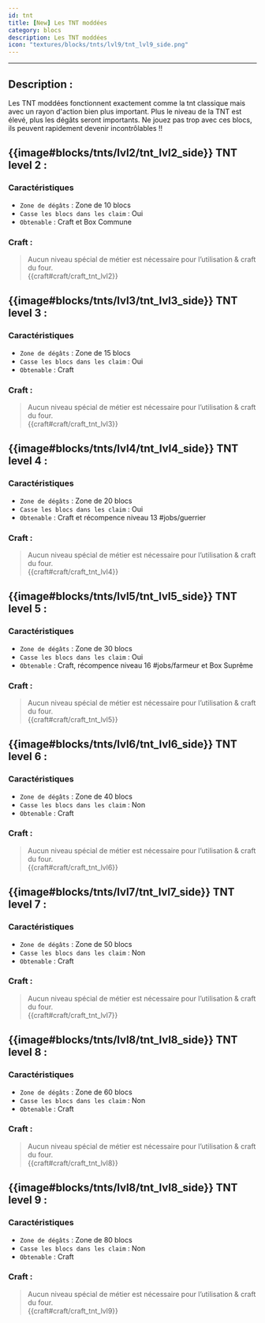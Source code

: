 ```yaml
---
id: tnt
title: [New] Les TNT moddées
category: blocs
description: Les TNT moddées
icon: "textures/blocks/tnts/lvl9/tnt_lvl9_side.png"
---
```

___
## Description : 

Les TNT moddées fonctionnent exactement comme la tnt classique mais avec un rayon d'action bien plus important. Plus le niveau de la TNT est élevé, plus les dégâts seront importants.
Ne jouez pas trop avec ces blocs, ils peuvent rapidement devenir incontrôlables !! 

## {{image#blocks/tnts/lvl2/tnt_lvl2_side}} TNT level 2 :

### Caractéristiques

- ``Zone de dégâts`` : Zone de 10 blocs
- ``Casse les blocs dans les claim`` : Oui
- ``Obtenable`` : Craft et Box Commune

### Craft : 

> Aucun niveau spécial de métier est nécessaire pour l’utilisation & craft du four.  
{{craft#craft/craft_tnt_lvl2}}

## {{image#blocks/tnts/lvl3/tnt_lvl3_side}} TNT level 3 :

### Caractéristiques

- ``Zone de dégâts`` : Zone de 15 blocs
- ``Casse les blocs dans les claim`` : Oui
- ``Obtenable`` : Craft

### Craft : 

> Aucun niveau spécial de métier est nécessaire pour l’utilisation & craft du four.  
{{craft#craft/craft_tnt_lvl3}}

## {{image#blocks/tnts/lvl4/tnt_lvl4_side}} TNT level 4 :

### Caractéristiques

- ``Zone de dégâts`` : Zone de 20 blocs
- ``Casse les blocs dans les claim`` : Oui
- ``Obtenable`` : Craft et récompence niveau 13 #jobs/guerrier

### Craft : 

> Aucun niveau spécial de métier est nécessaire pour l’utilisation & craft du four.  
{{craft#craft/craft_tnt_lvl4}}

## {{image#blocks/tnts/lvl5/tnt_lvl5_side}} TNT level 5 :

### Caractéristiques

- ``Zone de dégâts`` : Zone de 30 blocs
- ``Casse les blocs dans les claim`` : Oui
- ``Obtenable`` : Craft, récompence niveau 16 #jobs/farmeur et Box Suprême

### Craft : 

> Aucun niveau spécial de métier est nécessaire pour l’utilisation & craft du four.  
{{craft#craft/craft_tnt_lvl5}}

## {{image#blocks/tnts/lvl6/tnt_lvl6_side}} TNT level 6 :

### Caractéristiques

- ``Zone de dégâts`` : Zone de 40 blocs
- ``Casse les blocs dans les claim`` : Non
- ``Obtenable`` : Craft

### Craft : 

> Aucun niveau spécial de métier est nécessaire pour l’utilisation & craft du four.  
{{craft#craft/craft_tnt_lvl6}}

## {{image#blocks/tnts/lvl7/tnt_lvl7_side}} TNT level 7 :

### Caractéristiques

- ``Zone de dégâts`` : Zone de 50 blocs
- ``Casse les blocs dans les claim`` : Non
- ``Obtenable`` : Craft

### Craft : 

> Aucun niveau spécial de métier est nécessaire pour l’utilisation & craft du four.  
{{craft#craft/craft_tnt_lvl7}}

## {{image#blocks/tnts/lvl8/tnt_lvl8_side}} TNT level 8 :

### Caractéristiques

- ``Zone de dégâts`` : Zone de 60 blocs
- ``Casse les blocs dans les claim`` : Non
- ``Obtenable`` : Craft

### Craft : 

> Aucun niveau spécial de métier est nécessaire pour l’utilisation & craft du four.  
{{craft#craft/craft_tnt_lvl8}}

## {{image#blocks/tnts/lvl8/tnt_lvl8_side}} TNT level 9 :

### Caractéristiques

- ``Zone de dégâts`` : Zone de 80 blocs
- ``Casse les blocs dans les claim`` : Non
- ``Obtenable`` : Craft

### Craft : 

> Aucun niveau spécial de métier est nécessaire pour l’utilisation & craft du four.  
{{craft#craft/craft_tnt_lvl9}}
